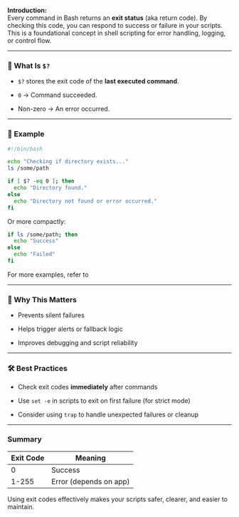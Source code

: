 
**Introduction:**  
Every command in Bash returns an **exit status** (aka return code). By checking this code, you can respond to success or failure in your scripts. This is a foundational concept in shell scripting for error handling, logging, or control flow.

---

### 🔢 What Is `$?`

- `$?` stores the exit code of the **last executed command**.
    
- `0` → Command succeeded.
    
- Non-zero → An error occurred.
    

---

### 🧪 Example

```bash
#!/bin/bash

echo "Checking if directory exists..."
ls /some/path

if [ $? -eq 0 ]; then
  echo "Directory found."
else
  echo "Directory not found or error occurred."
fi
```

Or more compactly:

```bash
if ls /some/path; then
  echo "Success"
else
  echo "Failed"
fi
```

For more examples, refer to 

---

### 🚧 Why This Matters

- Prevents silent failures
    
- Helps trigger alerts or fallback logic
    
- Improves debugging and script reliability
    

---

### 🛠 Best Practices

- Check exit codes **immediately** after commands
    
- Use `set -e` in scripts to exit on first failure (for strict mode)
    
- Consider using `trap` to handle unexpected failures or cleanup
    

---

### Summary

|Exit Code|Meaning|
|---|---|
|0|Success|
|1-255|Error (depends on app)|

Using exit codes effectively makes your scripts safer, clearer, and easier to maintain.